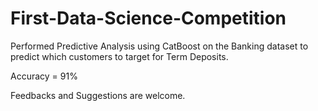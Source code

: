# First-Data-Science-Competition


Performed Predictive Analysis using CatBoost on the Banking dataset to predict which customers to target for Term Deposits.


Accuracy = 91%

Feedbacks and Suggestions are welcome.
